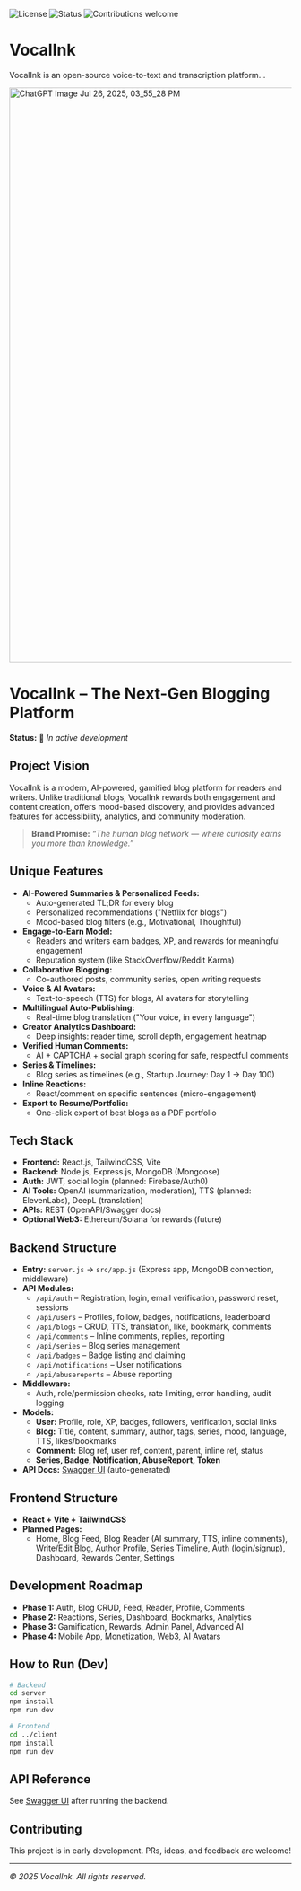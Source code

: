 ![License](https://img.shields.io/badge/License-MIT-blue.svg)
![Status](https://img.shields.io/badge/status-in_development-orange)
![Contributions welcome](https://img.shields.io/badge/contributions-welcome-brightgreen.svg)

# VocalInk

VocalInk is an open-source voice-to-text and transcription platform...



<img width="1536" height="1024" alt="ChatGPT Image Jul 26, 2025, 03_55_28 PM" src="https://github.com/user-attachments/assets/e6e8dade-88aa-4162-ac5d-9cecce1130bb" />


# VocalInk – The Next-Gen Blogging Platform




**Status:** 🚧 _In active development_

## Project Vision
VocalInk is a modern, AI-powered, gamified blog platform for readers and writers. Unlike traditional blogs, VocalInk rewards both engagement and content creation, offers mood-based discovery, and provides advanced features for accessibility, analytics, and community moderation.

> **Brand Promise:**
> _“The human blog network — where curiosity earns you more than knowledge.”_

## Unique Features
- **AI-Powered Summaries & Personalized Feeds:**
  - Auto-generated TL;DR for every blog
  - Personalized recommendations ("Netflix for blogs")
  - Mood-based blog filters (e.g., Motivational, Thoughtful)
- **Engage-to-Earn Model:**
  - Readers and writers earn badges, XP, and rewards for meaningful engagement
  - Reputation system (like StackOverflow/Reddit Karma)
- **Collaborative Blogging:**
  - Co-authored posts, community series, open writing requests
- **Voice & AI Avatars:**
  - Text-to-speech (TTS) for blogs, AI avatars for storytelling
- **Multilingual Auto-Publishing:**
  - Real-time blog translation ("Your voice, in every language")
- **Creator Analytics Dashboard:**
  - Deep insights: reader time, scroll depth, engagement heatmap
- **Verified Human Comments:**
  - AI + CAPTCHA + social graph scoring for safe, respectful comments
- **Series & Timelines:**
  - Blog series as timelines (e.g., Startup Journey: Day 1 → Day 100)
- **Inline Reactions:**
  - React/comment on specific sentences (micro-engagement)
- **Export to Resume/Portfolio:**
  - One-click export of best blogs as a PDF portfolio

## Tech Stack
- **Frontend:** React.js, TailwindCSS, Vite
- **Backend:** Node.js, Express.js, MongoDB (Mongoose)
- **Auth:** JWT, social login (planned: Firebase/Auth0)
- **AI Tools:** OpenAI (summarization, moderation), TTS (planned: ElevenLabs), DeepL (translation)
- **APIs:** REST (OpenAPI/Swagger docs)
- **Optional Web3:** Ethereum/Solana for rewards (future)

## Backend Structure
- **Entry:** `server.js` → `src/app.js` (Express app, MongoDB connection, middleware)
- **API Modules:**
  - `/api/auth` – Registration, login, email verification, password reset, sessions
  - `/api/users` – Profiles, follow, badges, notifications, leaderboard
  - `/api/blogs` – CRUD, TTS, translation, like, bookmark, comments
  - `/api/comments` – Inline comments, replies, reporting
  - `/api/series` – Blog series management
  - `/api/badges` – Badge listing and claiming
  - `/api/notifications` – User notifications
  - `/api/abusereports` – Abuse reporting
- **Middleware:**
  - Auth, role/permission checks, rate limiting, error handling, audit logging
- **Models:**
  - **User:** Profile, role, XP, badges, followers, verification, social links
  - **Blog:** Title, content, summary, author, tags, series, mood, language, TTS, likes/bookmarks
  - **Comment:** Blog ref, user ref, content, parent, inline ref, status
  - **Series, Badge, Notification, AbuseReport, Token**
- **API Docs:** [Swagger UI](http://localhost:5000/api-docs) (auto-generated)

## Frontend Structure
- **React + Vite + TailwindCSS**
- **Planned Pages:**
  - Home, Blog Feed, Blog Reader (AI summary, TTS, inline comments), Write/Edit Blog, Author Profile, Series Timeline, Auth (login/signup), Dashboard, Rewards Center, Settings

## Development Roadmap
- **Phase 1:** Auth, Blog CRUD, Feed, Reader, Profile, Comments
- **Phase 2:** Reactions, Series, Dashboard, Bookmarks, Analytics
- **Phase 3:** Gamification, Rewards, Admin Panel, Advanced AI
- **Phase 4:** Mobile App, Monetization, Web3, AI Avatars

## How to Run (Dev)
```bash
# Backend
cd server
npm install
npm run dev

# Frontend
cd ../client
npm install
npm run dev
```

## API Reference
See [Swagger UI](http://localhost:5000/api-docs) after running the backend.

## Contributing
This project is in early development. PRs, ideas, and feedback are welcome!

---

_© 2025 VocalInk. All rights reserved._

